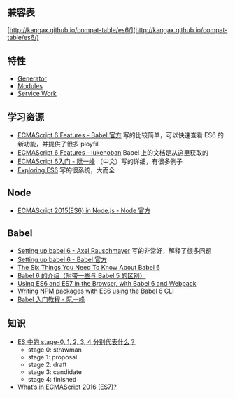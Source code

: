
## 兼容表

[http://kangax.github.io/compat-table/es6/](http://kangax.github.io/compat-table/es6/)


## 特性

* [Generator](./es6/generator.md)
* [Modules](http://exploringjs.com/es6/ch_modules.html)
* [Service Work](https://serviceworke.rs/index.html)


## 学习资源

* [ECMAScript 6 Features - Babel 官方](http://babeljs.io/docs/learn-es2015/) 写的比较简单，可以快速查看 ES6 的新功能，并提供了很多 ployfill
* [ECMAScript 6 Features - lukehoban](https://github.com/lukehoban/es6features#readme) Babel 上的文档是从这里获取的
* [ECMAScript 6入门 - 阮一峰](http://es6.ruanyifeng.com/) （中文）写的详细，有很多例子
* [Exploring ES6](http://exploringjs.com/es6/) 写的很系统，大而全


## Node

* [ECMAScript 2015(ES6) in Node.js - Node 官方](https://nodejs.org/en/docs/es6/#ecmascript-2015-es6-in-node-js)

## Babel

* [Setting up babel 6 - Axel Rauschmayer](https://leanpub.com/setting-up-es6/read) 写的非常好，解释了很多问题
* [Setting up babel 6 - Babel 官方](http://babeljs.io/blog/2015/10/31/setting-up-babel-6/)
* [The Six Things You Need To Know About Babel 6](http://jamesknelson.com/the-six-things-you-need-to-know-about-babel-6/)
* [Babel 6 的介绍（附带一些与 Babel 5 的区别）](http://jamesknelson.com/using-es6-in-the-browser-with-babel-6-and-webpack/)
* [Using ES6 and ES7 in the Browser, with Babel 6 and Webpack](http://jamesknelson.com/using-es6-in-the-browser-with-babel-6-and-webpack/)
* [Writing NPM packages with ES6 using the Babel 6 CLI](http://jamesknelson.com/writing-npm-packages-with-es6-using-the-babel-6-cli/)
* [Babel 入门教程 - 阮一峰](http://www.ruanyifeng.com/blog/2016/01/babel.html)


## 知识

* [ES 中的 stage-0, 1, 2, 3, 4 分别代表什么？](http://www.2ality.com/2015/11/tc39-process.html#solution%3A_the_tc39_process)
  - stage 0: strawman
  - stage 1: proposal
  - stage 2: draft
  - stage 3: candidate
  - stage 4: finished
* [What’s in ECMAScript 2016 (ES7)?](http://www.2ality.com/2015/11/tc39-process.html)
